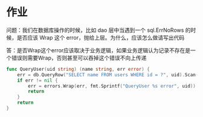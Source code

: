 # 作业

问题：我们在数据库操作的时候，比如 dao 层中当遇到一个 sql.ErrNoRows 的时候，是否应该 Wrap 这个 error，抛给上层。为什么，应该怎么做请写出代码

答：是否Wrap这个error应该取决于业务逻辑，如果业务逻辑认为记录不存在是一个错误则需要Wrap，否则甚至可以吞掉这个错误不向上传递

```go
func QueryUser(uid string) (name string, err error) {
    err = db.QueryRow("SELECT name FROM users WHERE id = ?", uid).Scan(&name)
    if err != nil {
        err = errors.Wrap(err, fmt.Sprintf("QueryUser %s error", uid))
        return
    }
    return
}
```